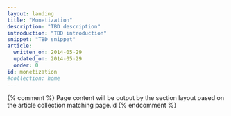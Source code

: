 ```yaml
---
layout: landing
title: "Monetization"
description: "TBD description"
introduction: "TBD introduction"
snippet: "TBD snippet"
article:
  written_on: 2014-05-29
  updated_on: 2014-05-29
  order: 0
id: monetization
#collection: home
---
```


{% comment %}
Page content will be output by the section layout pased on the article collection matching page.id
{% endcomment %}

